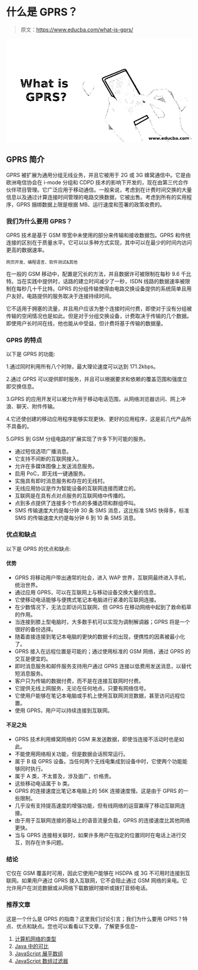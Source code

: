 # 什么是 GPRS？

> 原文：<https://www.educba.com/what-is-gprs/>

![What is GPRS](img/f6aa196189e0abb51e5ee7ebc56d5e1f.png)



## GPRS 简介

GPRS 被扩展为通用分组无线业务，并且它被用于 2G 或 3G 蜂窝通信中。它是由欧洲电信协会在 i-mode 分组和 CDPD 技术的影响下开发的，现在由第三代合作伙伴项目管理。它广泛应用于移动通信。一般来说，考虑到在计费时间交换的大量信息以及通过计算连接时间管理的电路交换数据，它被出售。考虑到所有的实用程序，GPRS 捆绑数据上限是根据 MB、运行速度和签署的政策收费的。

### 我们为什么要用 GPRS？

GPRS 技术是基于 GSM 带宽中未使用的部分来传输和接收数据包。GPRS 和传统连接的区别在于质量水平。它可以以多种方式实现，其中可以在最少的时间内访问更高的数据速率。

<small>网页开发、编程语言、软件测试&其他</small>

在一般的 GSM 移动中，配置是冗长的方法，并且数据许可被限制在每秒 9.6 千比特。当在实践中提供时，话路的建立时间减少了一秒，ISDN 线路的数据速率被限制在每秒几十千比特。GPRS 的分组传输使得由电路交换设备提供的系统简单且用户友好。电路提供的服务取决于连接持续时间。

它不适用于拥塞的流量，并且用户应该为整个连接时间付费，即使对于没有分组被传输的空闲情况也是如此。但是对于分组交换设备，计费取决于传输的几个数据。即使用户长时间在线，他也能从中受益，但计费将基于传输的数据量。

### GPRS 的特点

以下是 GPRS 的功能:

1.通过同时利用所有八个时隙，最大理论速度可以达到 171.2kbps。

2.通过 GPRS 可以提供即时服务，并且可以根据要求和依赖的覆盖范围和强度立即交换信息。

3.GPRS 的应用开发可以被允许用于移动电话范围，从网络浏览器访问、网上冲浪、聊天、附件传输。

4.它还使创建的移动应用程序能够实现更快、更好的应用程序，这是前几代产品所不具备的。

5.GPRS 到 GSM 分组电路的扩展实现了许多下列可能的服务。

*   通过短信选项广播消息。
*   它支持不间断的互联网接入。
*   允许在多媒体图像上发送消息服务。
*   启用 PoC，即无线一键通服务。
*   实施具有即时消息服务和存在的无线村。
*   无线应用协议是作为智能设备的互联网连接而建立的。
*   互联网是在具有点对点服务的互联网络中传播的。
*   点到多点提供了连接多个节点的多播选项和群组呼叫。
*   SMS 传输速度大约是每分钟 30 条 SMS 消息，这比标准 SMS 快得多，标准 SMS 的传输速度大约是每分钟 6 到 10 条 SMS 消息。

### 优点和缺点

以下是 GPRS 的优点和缺点:

#### 优势

*   GPRS 将移动用户带出通常的社会，进入 WAP 世界，互联网最终进入手机，统治世界。
*   通过应用 GPRS，可以在互联网上与移动设备交换大量的信息。
*   它使移动电话能够与便携式笔记本电脑进行紧凑的互联网连接。
*   在少数情况下，无法立即访问互联网，但 GPRS 在移动网络中起到了救命稻草的作用。
*   当连接到膝上型电脑时，大多数手机可以实现为调制解调器；GPRS 将是一个很好的备份选择。
*   随着直接连接到笔记本电脑的更快的数据卡的出现，便携性的因素被最小化了。
*   GPRS 接入在远程位置是可能的；通过使用标准的 GSM 网络，通过 GPRS 的交互是便宜的。
*   即时消息服务和邮件服务支持用户通过 GPRS 连接以低费用发送消息，以替代短消息服务。
*   客户只为传输的数据付费，而不是在连接互联网时付费。
*   它提供无线上网服务，无论在任何地点，只要有网络信号。
*   它使用户能够在笔记本电脑或手机上使用互联网浏览数据，甚至访问远程位置。
*   使用 GPRS，用户可以持续连接到互联网。

#### 不足之处

*   GPRS 技术利用蜂窝网络的 GSM 来发送数据，即使当连接不活动时也是如此。
*   不能使用网络相关功能，但是数据会话照常运行。
*   属于 B 级 GPRS 设备。当任何两个无线电集成到设备中时，它使两个功能能够同时执行。
*   属于 A 类，不太普及，涉及面广，价格贵。
*   这些移动电话属于 b 类。
*   GPRS 的连接速度比笔记本电脑上的 56K 连接速度慢。这是由于 GPRS 的一些限制。
*   几乎没有支持提高速度的增强功能，但有线网络的运营赢得了移动互联网连接。
*   由于用于互联网连接的基站上的语音流量负载，GPRS 的连接速度比其他网络更快。
*   当与 GPRS 连接相关联时，如果许多用户在指定的位置同时在电话上进行交互，则存在许多问题。

### 结论

它仅在 GSM 覆盖时可用，因此它使用户能够在 HSDPA 或 3G 不可用时连接到互联网。如果用户通过 GPRS 接入互联网，它不会阻止通过 GSM 网络的来电。它允许用户在浏览数据或从网络下载数据时接听或拨打音频电话。

### 推荐文章

这是一个什么是 GPRS 的指南？这里我们讨论引言；我们为什么要用 GPRS？特点、优点和缺点。您也可以看看以下文章，了解更多信息–

1.  [计算机网络的类型](https://www.educba.com/types-of-computer-network/)
2.  [Java 中的可比](https://www.educba.com/comparable-in-java/)
3.  [JavaScript 展平数组](https://www.educba.com/javascript-flatten-array/)
4.  [JavaScript 数组过滤器](https://www.educba.com/javascript-array-filter/)





